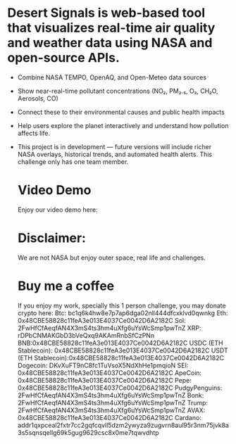# Desert Signals is web-based tool that visualizes real-time air quality and weather data using NASA and open-source APIs.

- Combine NASA TEMPO, OpenAQ, and Open-Meteo data sources

- Show near-real-time pollutant concentrations (NO₂, PM₂.₅, O₃, CH₂O, Aerosols, CO)

- Connect these to their environmental causes and public health impacts

- Help users explore the planet interactively and understand how pollution affects life.

- This project is in development — future versions will include richer NASA overlays, historical trends, and automated health alerts. This challenge only has one team member.

  # Video Demo
  Enjoy our video demo here:

  # Disclaimer:
  We are not NASA but enjoy outer space, real life and challenges.

  # Buy me a coffee
  If you enjoy my work, specially this 1 person challenge, you may donate crypto here:
  Btc: bc1q6k4hw8e7p7ap6dga02nll444dfcxklvd0qwnkg
  Eth: 0x48CBE58828c11feA3e013E4037Ce0042D6A2182C
  Sol: 2FwHfCfAeqfAN4X3mS4ts3hm4uXfg6uYsWcSmp1pwTnZ
  XRP: rDPbCNMAKGbD3bVeQxq9AKAmRnbSfCzPNn
  BNB:0x48CBE58828c11feA3e013E4037Ce0042D6A2182C
  USDC (ETH Stablecoin): 0x48CBE58828c11feA3e013E4037Ce0042D6A2182C
  USDT (ETH Stablecoin):0x48CBE58828c11feA3e013E4037Ce0042D6A2182C
  Dogecoin: DKvXuFT9nC8fc1TuVsoX5NdXhHe1pmqioN
  SEI: 0x48CBE58828c11feA3e013E4037Ce0042D6A2182C
  ApeCoin: 0x48CBE58828c11feA3e013E4037Ce0042D6A2182C
  Pepe: 0x48CBE58828c11feA3e013E4037Ce0042D6A2182C
  PudgyPenguins: 2FwHfCfAeqfAN4X3mS4ts3hm4uXfg6uYsWcSmp1pwTnZ
  Bonk: 2FwHfCfAeqfAN4X3mS4ts3hm4uXfg6uYsWcSmp1pwTnZ
  Trump: 2FwHfCfAeqfAN4X3mS4ts3hm4uXfg6uYsWcSmp1pwTnZ
  AVAX: 0x48CBE58828c11feA3e013E4037Ce0042D6A2182C
  Cardano: addr1qxpceal2fxtr7cc2gqfcqvll5dzm2ywyza9zugvrn8aul95r3nm75jvk8a3s5sqnsqellg69k5gug9629csc8x0me7tqwvdhtp
